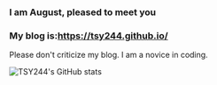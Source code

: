 ### I am August, pleased to meet you

### My blog is:https://tsy244.github.io/
Please don't criticize my blog. I am a novice in coding.



![TSY244's GitHub stats](https://github-readme-stats.vercel.app/api?username=TSY244&show_icons=true&theme=radical)

<!--
**TSY244/TSY244** is a ✨ _special_ ✨ repository because its `README.md` (this file) appears on your GitHub profile.

Here are some ideas to get you started:

- 🔭 I’m currently working on ...
- 🌱 I’m currently learning ...
- 👯 I’m looking to collaborate on ...
- 🤔 I’m looking for help with ...
- 💬 Ask me about ...
- 📫 How to reach me: ...
- 😄 Pronouns: ...
- ⚡ Fun fact: ...
-->

